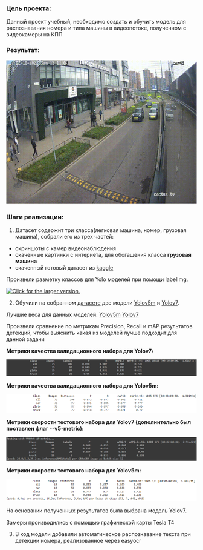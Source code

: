 ### Цель проекта:
Данный проект учебный, необходимо создать и обучить модель для распознавания номера и типа машины в видеопотоке, полученном с видеокамеры на КПП

### Результат:
<p align="center"><img src="./helpers/cars-2.gif"\></p>

### Шаги реализации:
1) Датасет содержит три класса(легковая машина, номер, грузовая машина), собрали его из трех частей: 
* скриншоты с камер видеонаблюдения
* скаченные картинки с интернета, для обогащения класса **грузовая машина**
* скаченный готовый датасет из [kaggle](https://www.kaggle.com/datasets/andrewmvd/car-plate-detection)

Произвели разметку классов для Yolo моделей при помощи labelImg.

<a href="https://drive.google.com/uc?export=view&id=1LCW7MpU_oEI_DcCchluVNyIedY8OWVMr"><img src="https://drive.google.com/uc?export=view&id=1LCW7MpU_oEI_DcCchluVNyIedY8OWVMr" style="width: 500px; max-width: 100%; height: auto" title="Click for the larger version." /></a>

2) Обучили на собранном [датасете](https://www.kaggle.com/datasets/kirillpribludenko/number-plates-50-russain-50-others) две модели [Yolov5m](yolov5m.ipynb) и [Yolov7](ALPR.ipynb). 

Лучшие веса для данных моделей:
[Yolov5m](https://drive.google.com/file/d/1htNcnFONfzpevnFL5iw3OpycEK3tG71m/view?usp=sharing)
[Yolov7](https://drive.google.com/file/d/1e5QTOn7kLk5ekQHyR8343c90Hhw3FAEy/view?usp=sharing)

Произвели сравнение по метрикам Precision, Recall и mAP результатов детекций, чтобы выяснить какая из моделей лучше подходит для данной задачи

**Метрики качества валидационного набора для Yolov7:**
<p align="left"><img src="./helpers/yolo7_val.png"\></p>

**Метрики качества валидационного набора для Yolov5m:**
<p align="left"><img src="./helpers/yolov5m_val1.png"\></p>

**Метрики скорости тестового набора для Yolov7 (дополнительно был поставлен флаг --v5-metric):**
<p align="left"><img src="./helpers/yolo7_test_s.png"\></p>

**Метрики скорости тестового набора для Yolov5m:**
<p align="left"><img src="./helpers/yolov5m_test.png"\></p>

На основании полученных результатов была выбрана модель Yolov7.

Замеры производились с помощью графической карты Tesla T4

3) В код модели добавили автоматическое распознавание текста при детекции номера, реализованное через easyocr
